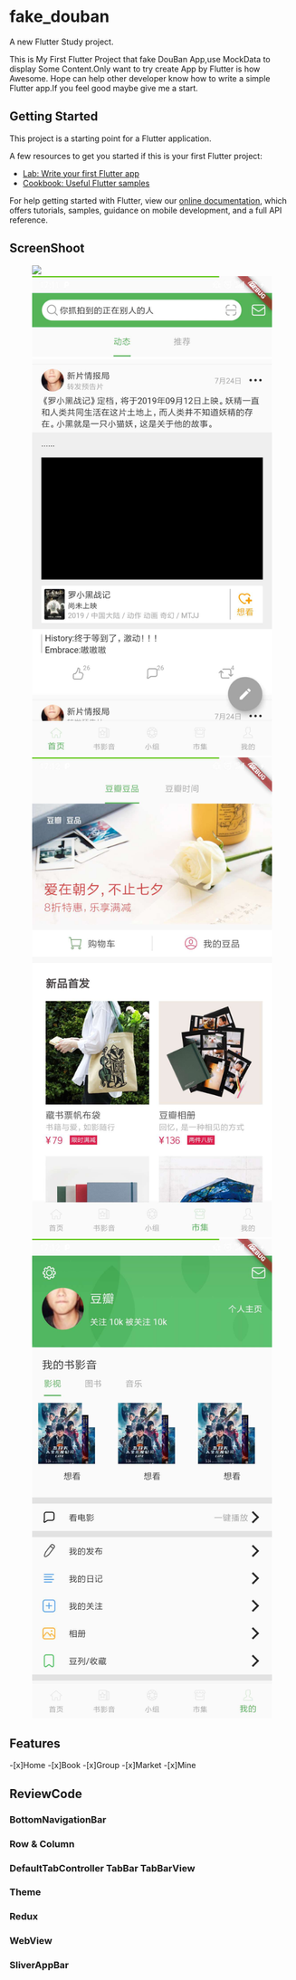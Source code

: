# fake_douban

A new Flutter Study project.

This is My First Flutter Project that fake DouBan App,use MockData to display Some Content.Only want to try create App by Flutter is how Awesome.
Hope can help other developer know how to write a simple Flutter app.If you feel good maybe give me a start.

## Getting Started

This project is a starting point for a Flutter application.

A few resources to get you started if this is your first Flutter project:

- [Lab: Write your first Flutter app](https://flutter.dev/docs/get-started/codelab)
- [Cookbook: Useful Flutter samples](https://flutter.dev/docs/cookbook)

For help getting started with Flutter, view our
[online documentation](https://flutter.dev/docs), which offers tutorials,
samples, guidance on mobile development, and a full API reference.

## ScreenShoot
<figure >
    <img src="/art/img1.jpe">
    <img src="/art/img2.jpeg">
    <img src="/art/img3.jpeg">
    <img src="/art/img4.jpeg">
</figure>

## Features

-[x]Home
-[x]Book
-[x]Group
-[x]Market 
-[x]Mine

## ReviewCode

### BottomNavigationBar

### Row & Column

### DefaultTabController TabBar TabBarView

### Theme

### Redux

### WebView

### SliverAppBar


